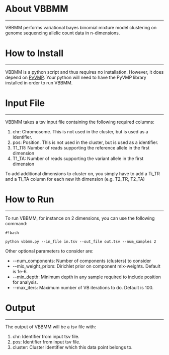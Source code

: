 # About VBBMM #
***

VBBMM performs variational bayes binomial mixture model clustering on genome sequencing allelic count data in n-dimensions.

# How to Install #
***

VBBMM is a python script and thus requires no installation. However, it does depend on [PyVMP](https://bitbucket.org/aroth85/pyvmp/wiki/Home). Your python will need to have the PyVMP library installed in order to run VBBMM.

# Input File
***

VBBMM takes a tsv input file containing the following required columns:

1. chr: Chromosome. This is not used in the cluster, but is used as a identifier.
1. pos: Position. This is not used in the cluster, but is used as a identifier.
1. T1_TR: Number of reads supporting the reference allele in the first dimension
1. T1_TA: Number of reads supporting the variant allele in the first dimension

To add additional dimensions to cluster on, you simply have to add a Ti_TR and a Ti_TA column for each new ith dimension (e.g. T2_TR, T2_TA)

# How to Run
***

To run VBBMM, for instance on 2 dimensions, you can use the following command:

```
#!bash

python vbbmm.py --in_file in.tsv --out_file out.tsv --num_samples 2
```

Other optional parameters to consider are:

* --num_components: Number of components (clusters) to consider
* --mix_weight_priors: Dirichlet prior on component mix-weights. Default is 1e-6.
* --min_depth: Minimum depth in any sample required to include position for analysis.
* --max_iters: Maximum number of VB iterations to do. Default is 100.

# Output
***

The output of VBBMM will be a tsv file with:

1. chr: Identifier from input tsv file. 
1. pos: Identifier from input tsv file.
1. cluster: Cluster identifier which this data point belongs to.